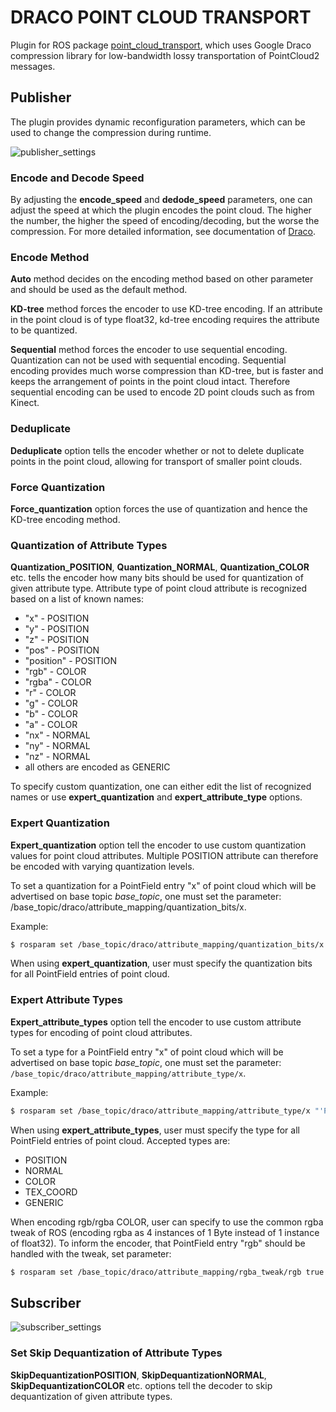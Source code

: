 # DRACO POINT CLOUD TRANSPORT

Plugin for ROS package [point_cloud_transport](https://wiki.ros.org/point_cloud_transport), which uses Google Draco compression library for low-bandwidth lossy transportation of PointCloud2 messages.

## Publisher
The plugin provides dynamic reconfiguration parameters, which can be used to change the compression during runtime. 

![publisher_settings](https://github.com/paplhjak/draco_point_cloud_transport/blob/master/readme_images/publisher.png)

### Encode and Decode Speed
By adjusting the **encode_speed** and **dedode_speed** parameters, one can adjust the speed at which the plugin encodes the point cloud. The higher the number, the higher the speed of encoding/decoding, but the worse the compression. For more detailed information, see documentation of [Draco](https://google.github.io/draco/).

### Encode Method
**Auto** method decides on the encoding method based on other parameter and should be used as the default method.

**KD-tree** method forces the encoder to use KD-tree encoding. If an attribute in the point cloud is of type float32, kd-tree encoding requires the attribute to be quantized.

**Sequential** method forces the encoder to use sequential encoding. Quantization can not be used with sequential encoding. Sequential encoding provides much worse compression than KD-tree, but is faster and keeps the arrangement of points in the point cloud intact. Therefore sequential encoding can be used to encode 2D point clouds such as from Kinect.

### Deduplicate
**Deduplicate** option tells the encoder whether or not to delete duplicate points in the point cloud, allowing for transport of smaller point clouds.

### Force Quantization
**Force_quantization** option forces the use of quantization and hence the KD-tree encoding method.

### Quantization of Attribute Types
**Quantization_POSITION**, **Quantization_NORMAL**, **Quantization_COLOR** etc. tells the encoder how many bits should be used for quantization of given attribute type. Attribute type of point cloud attribute is recognized based on a list of known names:
 - "x" - POSITION
 - "y" - POSITION
 - "z" - POSITION
 - "pos" - POSITION
 - "position" - POSITION
 - "rgb" - COLOR
 - "rgba" - COLOR
 - "r"  - COLOR
 - "g" - COLOR
 - "b" - COLOR
 - "a" - COLOR
 - "nx" - NORMAL
 - "ny" - NORMAL
 - "nz" - NORMAL
 - all others are encoded as GENERIC
 
 To specify custom quantization, one can either edit the list of recognized names or use **expert_quantization** and **expert_attribute_type** options.
 
### Expert Quantization

**Expert_quantization** option tell the encoder to use custom quantization values for point cloud attributes. Multiple POSITION attribute can therefore be encoded with varying quantization levels.

To set a quantization for a PointField entry "x" of point cloud which will be advertised on base topic *base_topic*, one must set the parameter:
/base_topic/draco/attribute_mapping/quantization_bits/x.

Example:

```bash
$ rosparam set /base_topic/draco/attribute_mapping/quantization_bits/x 16
```

When using **expert_quantization**, user must specify the quantization bits for all PointField entries of point cloud.

### Expert Attribute Types

**Expert_attribute_types** option tell the encoder to use custom attribute types for encoding of point cloud attributes.

To set a type for a PointField entry "x" of point cloud which will be advertised on base topic *base_topic*, one must set the parameter:
`/base_topic/draco/attribute_mapping/attribute_type/x`.

Example:

```bash
$ rosparam set /base_topic/draco/attribute_mapping/attribute_type/x "'POSITION'"
```

When using **expert_attribute_types**, user must specify the type for all PointField entries of point cloud. Accepted types are:
 - POSITION 
 - NORMAL
 - COLOR
 - TEX_COORD
 - GENERIC

When encoding rgb/rgba COLOR, user can specify to use the common rgba tweak of ROS (encoding rgba as 4 instances of 1 Byte instead of 1 instance of float32). To inform the encoder, that PointField entry "rgb" should be handled with the tweak, set parameter:

```bash
$ rosparam set /base_topic/draco/attribute_mapping/rgba_tweak/rgb true
```

## Subscriber
![subscriber_settings](https://github.com/paplhjak/draco_point_cloud_transport/blob/master/readme_images/subscriber.png)

### Set Skip Dequantization of Attribute Types
**SkipDequantizationPOSITION**, **SkipDequantizationNORMAL**, **SkipDequantizationCOLOR** etc. options tell the decoder to skip dequantization of given attribute types.
